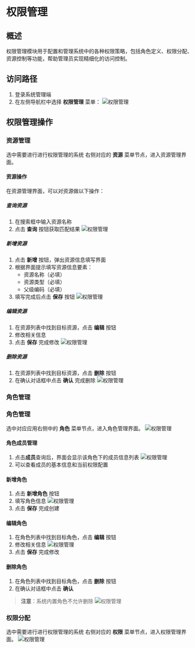 # 权限管理

## 概述
权限管理模块用于配置和管理系统中的各种权限策略，包括角色定义、权限分配、资源控制等功能，帮助管理员实现精细化的访问控制。

## 访问路径
1. 登录系统管理端
2. 在左侧导航栏中选择 **权限管理** 菜单：
![权限管理](../../../static/images/adminster/权限管理/首页.png)

## 权限管理操作

### 资源管理
选中需要进行进行权限管理的系统 右侧对应的 **资源** 菜单节点，进入资源管理界面。


#### 资源操作
在资源管理界面，可以对资源做以下操作：

##### 查询资源
1. 在搜索框中输入资源名称
2. 点击 **查询** 按钮获取匹配结果
![权限管理](../../../static/images/adminster/权限管理/通过资源名称进行查询.png)

##### 新增资源
1. 点击 **新增** 按钮，弹出资源信息填写界面
2. 根据界面提示填写资源信息要素：
   - 资源名称（必填）
   - 资源类型（必填）
   - 父级编码（必填）
3. 填写完成后点击 **保存** 按钮
![权限管理](../../../static/images/adminster/权限管理/新增资源.png)
##### 编辑资源
1. 在资源列表中找到目标资源，点击 **编辑** 按钮
2. 修改相关信息
3. 点击 **保存** 完成修改
![权限管理](../../../static/images/adminster/权限管理/编辑资源.png)

##### 删除资源
1. 在资源列表中找到目标资源，点击 **删除** 按钮
2. 在确认对话框中点击 **确认** 完成删除
![权限管理](../../../static/images/adminster/权限管理/删除资源.png)






### 角色管理
### 角色管理
选中对应应用右侧中的 **角色** 菜单节点，进入角色管理界面。
![权限管理](../../../static/images/adminster/权限管理/角色管理.png)


#### 角色成员管理
1. 点击**成员**查询后，界面会显示该角色下的成员信息列表
![权限管理](../../../static/images/adminster/权限管理/点击成员.png)
2. 可以查看成员的基本信息和当前权限配置

#### 新增角色
1. 点击 **新增角色** 按钮
2. 填写角色信息
![权限管理](../../../static/images/adminster/权限管理/新增角色.png)
3. 点击 **保存** 完成创建


#### 编辑角色
1. 在角色列表中找到目标角色，点击 **编辑** 按钮
2. 修改相关信息
![权限管理](../../../static/images/adminster/权限管理/编辑角色.png)
3. 点击 **保存** 完成修改

#### 删除角色
1. 在角色列表中找到目标角色，点击 **删除** 按钮
2. 在确认对话框中点击 **确认**
> **注意**：系统内置角色不允许删除
![权限管理](../../../static/images/adminster/权限管理/删除角色.png)



### 权限分配
选中需要进行进行权限管理的系统 右侧对应的 **权限** 菜单节点，进入权限管理界面。
![权限管理](../../../static/images/adminster/权限管理/查看权限.png)




